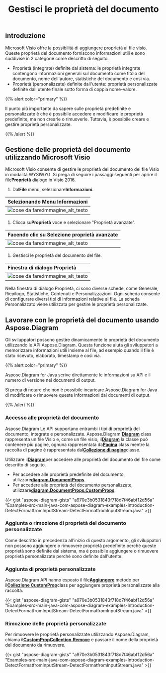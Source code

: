 ﻿---
title: Gestisci le proprietà del documento
linktitle: Proprietà del documento
type: docs
weight: 80
url: /it/java/document-properties/
aliases: [/java/document-properties/]
description: Gestisci le proprietà del documento dei file visio.
---
## **introduzione**

Microsoft Visio offre la possibilità di aggiungere proprietà ai file visio. Queste proprietà del documento forniscono informazioni utili e sono suddivise in 2 categorie come descritto di seguito.

- Proprietà (integrate) definite dal sistema: le proprietà integrate contengono informazioni generali sul documento come titolo del documento, nome dell'autore, statistiche del documento e così via.
- Proprietà (personalizzate) definite dall'utente: proprietà personalizzate definite dall'utente finale sotto forma di coppia nome-valore.

{{% alert color="primary" %}}

Il punto più importante da sapere sulle proprietà predefinite e personalizzate è che è possibile accedere e modificare le proprietà predefinite, ma non crearle o rimuoverle. Tuttavia, è possibile creare e gestire proprietà personalizzate.

{{% /alert %}}

## **Gestione delle proprietà del documento utilizzando Microsoft Visio**

 Microsoft Visio consente di gestire le proprietà del documento dei file Visio in modalità WYSIWYG. Si prega di seguire i passaggi seguenti per aprire il file**Proprietà** dialogo in Visio 2016.

1.  Dal**File** menù, selezionare**Informazioni**.

|**Selezionando Menu Informazioni**|
|:- |
|![cose da fare:immagine_alt_testo](managing-document-properties_1.png)|
1.  Clicca su**Proprietà** voce e selezionare "Proprietà avanzate".

|**Facendo clic su Selezione proprietà avanzate**|
|:- |
|![cose da fare:immagine_alt_testo](managing-document-properties_2.png)|
1. Gestisci le proprietà del documento del file.

|**Finestra di dialogo Proprietà**|
|:- |
|![cose da fare:immagine_alt_testo](managing-document-properties_3.png)|
Nella finestra di dialogo Proprietà, ci sono diverse schede, come Generale, Riepilogo, Statistiche, Contenuti e Personalizzazioni. Ogni scheda consente di configurare diversi tipi di informazioni relative al file. La scheda Personalizzato viene utilizzata per gestire le proprietà personalizzate.

## **Lavorare con le proprietà del documento usando Aspose.Diagram**

Gli sviluppatori possono gestire dinamicamente le proprietà del documento utilizzando le API Aspose.Diagram. Questa funzione aiuta gli sviluppatori a memorizzare informazioni utili insieme al file, ad esempio quando il file è stato ricevuto, elaborato, timestamp e così via.

{{% alert color="primary" %}}

Aspose.Diagram for Java scrive direttamente le informazioni su API e il numero di versione nei documenti di output.

Si prega di notare che non è possibile incaricare Aspose.Diagram for Java di modificare o rimuovere queste informazioni dai documenti di output.

{{% /alert %}}

### **Accesso alle proprietà del documento**

 Aspose.Diagram Le API supportano entrambi i tipi di proprietà del documento, integrate e personalizzate. Aspose.Diagram'[**Diagram**](https://reference.aspose.com/diagram/java/com.aspose.diagram/Diagram) class rappresenta un file Visio e, come un file visio, il[**Diagram**](https://reference.aspose.com/diagram/java/com.aspose.diagram/Diagram) la classe può contenere più pagine, ognuna rappresentata da[**Pagina**](https://reference.aspose.com/diagram/java/com.aspose.diagram/page) class mentre la raccolta di pagine è rappresentata dal[**Collezione di pagine**](https://reference.aspose.com/diagram/java/com.aspose.diagram/pagecollection)classe.

 Utilizzare il[**Diagram**](https://reference.aspose.com/diagram/java/com.aspose.diagram/Diagram)per accedere alle proprietà del documento del file come descritto di seguito.

- Per accedere alle proprietà predefinite del documento, utilizzare[**diagram.DocumentProps**](https://reference.aspose.com/diagram/java/com.aspose.diagram/documentproperties).
-  Per accedere alle proprietà del documento personalizzate, utilizzare[**diagram.DocumentProps.CustomProps**](https://reference.aspose.com/diagram/java/com.aspose.diagram/CustomPropCollection).

{{< gist "aspose-diagram-gists" "a970e3b0531843f718d7f46abf12d56a" "Examples-src-main-java-com-aspose-diagram-examples-Introduction-DetectFormatfromInputStream-DetectFormatfromInputStream.java" >}}

### **Aggiunta o rimozione di proprietà del documento personalizzate**

Come descritto in precedenza all'inizio di questo argomento, gli sviluppatori non possono aggiungere o rimuovere proprietà predefinite perché queste proprietà sono definite dal sistema, ma è possibile aggiungere o rimuovere proprietà personalizzate perché sono definite dall'utente.

### **Aggiunta di proprietà personalizzate**

 Aspose.Diagram API hanno esposto il file[**Aggiungere**](https://reference.aspose.com/diagram/java/com.aspose.diagram/custompropcollection#add(com.aspose.diagram.CustomProp) ) metodo per il[**Collezione CustomProp**](https://reference.aspose.com/diagram/java/com.aspose.diagram/custompropcollection)class per aggiungere proprietà personalizzate alla raccolta.

{{< gist "aspose-diagram-gists" "a970e3b0531843f718d7f46abf12d56a" "Examples-src-main-java-com-aspose-diagram-examples-Introduction-DetectFormatfromInputStream-DetectFormatfromInputStream.java" >}}

### **Rimozione delle proprietà personalizzate**

 Per rimuovere le proprietà personalizzate utilizzando Aspose.Diagram, chiama il[**CustomPropCollection.Remove**](https://reference.aspose.com/diagram/java/com.aspose.diagram/custompropcollection#remove(com.aspose.diagram.CustomProp)) e passare il nome della proprietà del documento da rimuovere.

{{< gist "aspose-diagram-gists" "a970e3b0531843f718d7f46abf12d56a" "Examples-src-main-java-com-aspose-diagram-examples-Introduction-DetectFormatfromInputStream-DetectFormatfromInputStream.java" >}}
